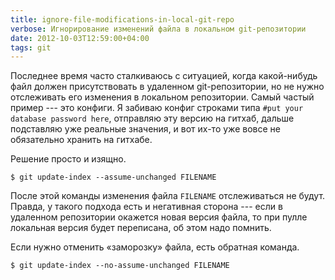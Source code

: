 ```yaml
---
title: ignore-file-modifications-in-local-git-repo
verbose: Игнорирование изменений файла в локальном git-репозитории
date: 2012-10-03T12:59:00+04:00
tags: git
---
```


Последнее время часто сталкиваюсь с ситуацией, когда какой-нибудь файл должен присутствовать в удаленном git-репозитории, но не нужно отслеживать его изменения в локальном репозитории. Самый частый пример --- это конфиги. Я забиваю конфиг строками типа `#put your database password here`, отправляю эту версию на гитхаб, дальше подставляю уже реальные значения, и вот их-то уже вовсе не обязательно хранить на гитхабе.

Решение просто и изящно.

~~~text
$ git update-index --assume-unchanged FILENAME
~~~

После этой команды изменения файла `FILENAME` отслеживаться не будут. Правда, у такого подхода есть и негативная сторона --- если в удаленном репозитории окажется новая версия файла, то при пулле локальная версия будет переписана, об этом надо помнить.

Если нужно отменить «заморозку» файла, есть обратная команда. 

~~~text
$ git update-index --no-assume-unchanged FILENAME
~~~
